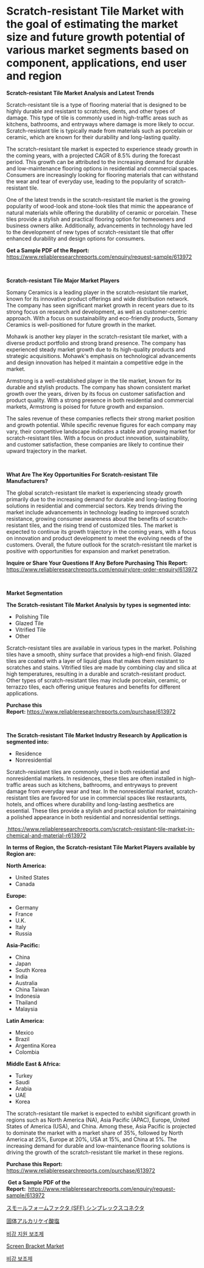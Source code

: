 <p><h1>Scratch-resistant Tile Market with the goal of estimating the market size and future growth potential of various market segments based on component, applications, end user and region</h1></p><p><strong>Scratch-resistant Tile Market Analysis and Latest Trends</strong></p>
<p><p>Scratch-resistant tile is a type of flooring material that is designed to be highly durable and resistant to scratches, dents, and other types of damage. This type of tile is commonly used in high-traffic areas such as kitchens, bathrooms, and entryways where damage is more likely to occur. Scratch-resistant tile is typically made from materials such as porcelain or ceramic, which are known for their durability and long-lasting quality.</p><p>The scratch-resistant tile market is expected to experience steady growth in the coming years, with a projected CAGR of 8.5% during the forecast period. This growth can be attributed to the increasing demand for durable and low-maintenance flooring options in residential and commercial spaces. Consumers are increasingly looking for flooring materials that can withstand the wear and tear of everyday use, leading to the popularity of scratch-resistant tile.</p><p>One of the latest trends in the scratch-resistant tile market is the growing popularity of wood-look and stone-look tiles that mimic the appearance of natural materials while offering the durability of ceramic or porcelain. These tiles provide a stylish and practical flooring option for homeowners and business owners alike. Additionally, advancements in technology have led to the development of new types of scratch-resistant tile that offer enhanced durability and design options for consumers.</p></p>
<p><strong>Get a Sample PDF of the Report:&nbsp;</strong> <a href="https://www.reliableresearchreports.com/enquiry/request-sample/613972">https://www.reliableresearchreports.com/enquiry/request-sample/613972</a></p>
<p>&nbsp;</p>
<p><strong>Scratch-resistant Tile Major Market Players</strong></p>
<p><p>Somany Ceramics is a leading player in the scratch-resistant tile market, known for its innovative product offerings and wide distribution network. The company has seen significant market growth in recent years due to its strong focus on research and development, as well as customer-centric approach. With a focus on sustainability and eco-friendly products, Somany Ceramics is well-positioned for future growth in the market.</p><p>Mohawk is another key player in the scratch-resistant tile market, with a diverse product portfolio and strong brand presence. The company has experienced steady market growth due to its high-quality products and strategic acquisitions. Mohawk's emphasis on technological advancements and design innovation has helped it maintain a competitive edge in the market.</p><p>Armstrong is a well-established player in the tile market, known for its durable and stylish products. The company has shown consistent market growth over the years, driven by its focus on customer satisfaction and product quality. With a strong presence in both residential and commercial markets, Armstrong is poised for future growth and expansion.</p><p>The sales revenue of these companies reflects their strong market position and growth potential. While specific revenue figures for each company may vary, their competitive landscape indicates a stable and growing market for scratch-resistant tiles. With a focus on product innovation, sustainability, and customer satisfaction, these companies are likely to continue their upward trajectory in the market.</p></p>
<p>&nbsp;</p>
<p><strong>What Are The Key Opportunities For Scratch-resistant Tile Manufacturers?</strong></p>
<p><p>The global scratch-resistant tile market is experiencing steady growth primarily due to the increasing demand for durable and long-lasting flooring solutions in residential and commercial sectors. Key trends driving the market include advancements in technology leading to improved scratch resistance, growing consumer awareness about the benefits of scratch-resistant tiles, and the rising trend of customized tiles. The market is expected to continue its growth trajectory in the coming years, with a focus on innovation and product development to meet the evolving needs of the customers. Overall, the future outlook for the scratch-resistant tile market is positive with opportunities for expansion and market penetration.</p></p>
<p><strong>Inquire or Share Your Questions If Any Before Purchasing This Report:</strong> <a href="https://www.reliableresearchreports.com/enquiry/pre-order-enquiry/613972">https://www.reliableresearchreports.com/enquiry/pre-order-enquiry/613972</a></p>
<p>&nbsp;</p>
<p><strong>Market Segmentation</strong></p>
<p><strong>The Scratch-resistant Tile Market Analysis by types is segmented into:</strong></p>
<p><ul><li>Polishing Tile</li><li>Glazed Tile</li><li>Vitrified Tile</li><li>Other</li></ul></p>
<p><p>Scratch-resistant tiles are available in various types in the market. Polishing tiles have a smooth, shiny surface that provides a high-end finish. Glazed tiles are coated with a layer of liquid glass that makes them resistant to scratches and stains. Vitrified tiles are made by combining clay and silica at high temperatures, resulting in a durable and scratch-resistant product. Other types of scratch-resistant tiles may include porcelain, ceramic, or terrazzo tiles, each offering unique features and benefits for different applications.</p></p>
<p><strong>Purchase this Report:&nbsp;</strong><a href="https://www.reliableresearchreports.com/purchase/613972">https://www.reliableresearchreports.com/purchase/613972</a></p>
<p>&nbsp;</p>
<p><strong>The Scratch-resistant Tile Market Industry Research by Application is segmented into:</strong></p>
<p><ul><li>Residence</li><li>Nonresidential</li></ul></p>
<p><p>Scratch-resistant tiles are commonly used in both residential and nonresidential markets. In residences, these tiles are often installed in high-traffic areas such as kitchens, bathrooms, and entryways to prevent damage from everyday wear and tear. In the nonresidential market, scratch-resistant tiles are favored for use in commercial spaces like restaurants, hotels, and offices where durability and long-lasting aesthetics are essential. These tiles provide a stylish and practical solution for maintaining a polished appearance in both residential and nonresidential settings.</p></p>
<p><a href="https://www.reliableresearchreports.com/scratch-resistant-tile-market-in-chemical-and-material-r613972">&nbsp;https://www.reliableresearchreports.com/scratch-resistant-tile-market-in-chemical-and-material-r613972</a></p>
<p><strong>In terms of Region, the Scratch-resistant Tile Market Players available by Region are:</strong></p>
<p>
    <p> <strong> North America: </strong>
        <ul>
            <li>United States</li>
            <li>Canada</li>
        </ul>
        </p> 
    <p> <strong> Europe: </strong>
        <ul>
            <li>Germany</li>
            <li>France</li>
            <li>U.K.</li>
            <li>Italy</li>
            <li>Russia</li>
        </ul>
        </p> 
    <p> <strong> Asia-Pacific: </strong>
        <ul>
            <li>China</li>
            <li>Japan</li>
            <li>South Korea</li>
            <li>India</li>
            <li>Australia</li>
            <li>China Taiwan</li>
            <li>Indonesia</li>
            <li>Thailand</li>
            <li>Malaysia</li>
        </ul>
        </p> 
    <p> <strong> Latin America: </strong>
        <ul>
            <li>Mexico</li>
            <li>Brazil</li>
            <li>Argentina Korea</li>
            <li>Colombia</li>
        </ul>
        </p> 
    <p> <strong> Middle East & Africa: </strong>
        <ul>
            <li>Turkey</li>
            <li>Saudi</li>
            <li>Arabia</li>
            <li>UAE</li>
            <li>Korea</li>
        </ul>
    </p>
    </p>
<p><p>The scratch-resistant tile market is expected to exhibit significant growth in regions such as North America (NA), Asia Pacific (APAC), Europe, United States of America (USA), and China. Among these, Asia Pacific is projected to dominate the market with a market share of 35%, followed by North America at 25%, Europe at 20%, USA at 15%, and China at 5%. The increasing demand for durable and low-maintenance flooring solutions is driving the growth of the scratch-resistant tile market in these regions.</p></p>
<p><strong>Purchase this Report: </strong><a href="https://www.reliableresearchreports.com/purchase/613972">https://www.reliableresearchreports.com/purchase/613972</a></p>
<p>&nbsp;<strong>Get a Sample PDF of the Report:&nbsp;&nbsp;</strong><a href="https://www.reliableresearchreports.com/enquiry/request-sample/613972">https://www.reliableresearchreports.com/enquiry/request-sample/613972</a></p>
<p><strong></strong></p>
<p><p><a href="https://github.com/deonnorth8/Market-Research-Report-List-1/blob/main/889879099620.md">スモールフォームファクタ (SFF) シンプレックスコネクタ</a></p><p><a href="https://github.com/LizaHeller2023/Market-Research-Report-List-1/blob/main/322349399621.md">固体アルカリケイ酸塩</a></p><p><a href="https://github.com/KoleLedner/Market-Research-Report-List-1/blob/main/183706890970.md">비강 지원 보조제</a></p><p><a href="https://github.com/lbird53714/Market-Research-Report-List-4/blob/main/screen-bracket-market.md">Screen Bracket Market</a></p><p><a href="https://github.com/brainlyez1/Market-Research-Report-List-1/blob/main/683802590971.md">비강 보조제</a></p></p>